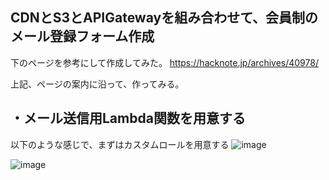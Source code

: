## CDNとS3とAPIGatewayを組み合わせて、会員制のメール登録フォーム作成

下のページを参考にして作成してみた。
https://hacknote.jp/archives/40978/

上記、ページの案内に沿って、作ってみる。

## ・メール送信用Lambda関数を用意する

以下のような感じで、まずはカスタムロールを用意する
![image](https://user-images.githubusercontent.com/18514297/88448938-e1a2d400-ce7d-11ea-917b-7c916c46b026.png)

![image](https://user-images.githubusercontent.com/18514297/88448956-026b2980-ce7e-11ea-8067-d56fa14416a5.png)
